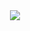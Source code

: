 <div id="header" align="center">
  <img src="https://media.tenor.com/Ta0UjU3ajbYAAAAd/space-what.gif"/>
</div>

<!--
**VegaMethadone/VegaMethadone** is a ✨ _special_ ✨ repository because its `README.md` (this file) appears on your GitHub profile.

Here are some ideas to get you started:

- 🔭 I’m currently working on ...
- 🌱 I’m currently learning ...
- 👯 I’m looking to collaborate on ...
- 🤔 I’m looking for help with ...
- 💬 Ask me about ...
- 📫 How to reach me: ...
- 😄 Pronouns: ...
- ⚡ Fun fact: ...
-->
